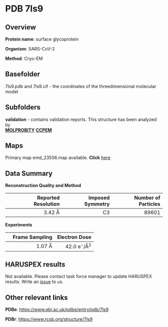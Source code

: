 # PDB 7ls9

## Overview

**Protein name**: surface glycoprotein

**Organism**: SARS-CoV-2

**Method**: Cryo-EM



## Basefolder

7ls9.pdb and 7ls9.cif - the coordinates of the threedimensional molecular model

## Subfolders





**validation** - contains validation reports. This structure has been analyzed by <br>  [**MOLPROBITY**](https://github.com/thorn-lab/coronavirus_structural_task_force/tree/master/pdb/surface_glycoprotein/SARS-CoV-2/7ls9/validation/molprobity)   [**CCPEM**](https://github.com/thorn-lab/coronavirus_structural_task_force/tree/master/pdb/surface_glycoprotein/SARS-CoV-2/7ls9/validation/ccpem-validation)



## Maps

Primary map emd_23506.map available. **Click** [here](http://ftp.wwpdb.org/pub/emdb/structures/EMD-23506/map/) 

## Data Summary
**Reconstruction Quality and Method**

|   | Reported Resolution | Imposed Symmetry | Number of Particles |
|---|-------------:|----------------:|--------------:|
|   |3.42 Å|C3|89601|

**Experiments**

|   | Frame Sampling | Electron Dose |
|---|-------------:|----------------:|
|   |1.07 Å|42.0 e<sup>-</sup>/Å<sup>2</sup>|

## HARUSPEX results

Not available. Please contact task force manager to update HARUSPEX results. Write an [issue](https://github.com/thorn-lab/coronavirus_structural_task_force/issues) to us.

## Other relevant links 
**PDBe**:  https://www.ebi.ac.uk/pdbe/entry/pdb/7ls9
 
**PDBr**: https://www.rcsb.org/structure/7ls9 
